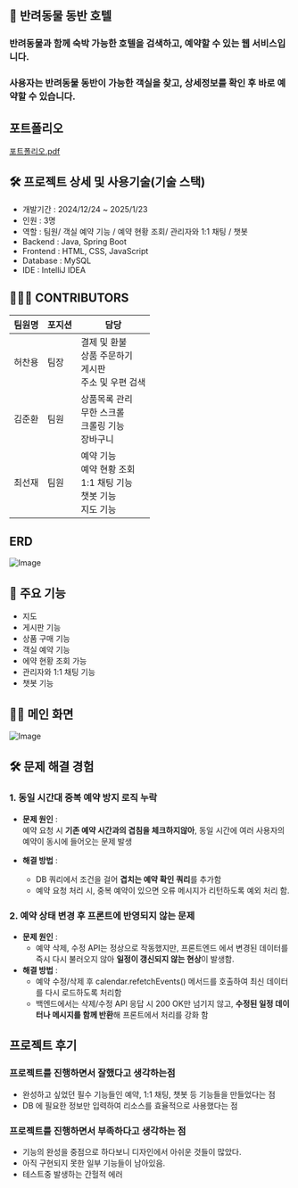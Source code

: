 ## 🙌  반려동물 동반 호텔
### 반려동물과 함께 숙박 가능한 호텔을 검색하고, 예약할 수 있는 웹 서비스입니다.
### 사용자는 반려동물 동반이 가능한 객실을 찾고, 상세정보를 확인 후 바로 예약할 수 있습니다.


## 포트폴리오 
[포트폴리오.pdf](https://github.com/user-attachments/files/19580981/default.pdf)


## 🛠 프로젝트 상세 및 사용기술(기술 스택)
- 개발기간 : 2024/12/24 ~ 2025/1/23
- 인원 : 3명
- 역할 : 팀원/ 객실 예약 기능 / 예약 현황 조회/ 관리자와 1:1 채팅 / 챗봇
- Backend : Java, Spring Boot
- Frontend : HTML, CSS, JavaScript
- Database : MySQL
- IDE : IntelliJ IDEA

## 🧑🧑👩 CONTRIBUTORS
|팀원명   |포지션   | 담당   
|----| ---   |---|
|허찬용|   팀장| 결제 및 환불 <br> 상품 주문하기 <br> 게시판 <br> 주소 및 우편 검색
|김준환|   팀원 |   상품목록 관리 <br> 무한 스크롤 <br> 크롤링 기능 <br> 장바구니
|최선재|   팀원|    예약 기능<br>예약 현황 조회<br> 1:1 채팅 기능 <br> 챗봇 기능 <br> 지도 기능

## ERD
![Image](https://github.com/user-attachments/assets/b7f9f9d2-3ba4-45d7-93f2-c56524275b74)

## 🔑 주요 기능
- 지도
- 게시판 기능
- 상품 구매 기능
- 객실 예약 기능
- 에약 현황 조회 가능
- 관리자와 1:1 채팅 기능
- 챗봇 기능


## 🙋‍♀️ 메인 화면   
![Image](https://github.com/user-attachments/assets/46fd7120-0e94-4eae-88b4-b506fb2e63e4)

## 🛠 문제 해결 경험
### 1. 동일 시간대 중복 예약 방지 로직 누락
- **문제 원인** : <br>
예약 요청 시 **기존 예약 시간과의 겹침을 체크하지않아**, 동일 시간에 여러 사용자의 예약이 동시에 들어오는 문제 발생

- **해결 방법** :  <br>
    -  DB 쿼리에서 조건을 걸어 **겹치는 예약 확인 쿼리**를 추가함 <br>
    - 예약 요청 처리 시, 중복 예약이 있으면 오류 메시지가 리턴하도록 예외 처리 함.


### 2. 예약 상태 변경 후 프론트에 반영되지 않는 문제

- **문제 원인** : <br>
    - 예약 삭제, 수정 API는 정상으로 작동했지만, 프론트엔드 에서 변경된 데이터를 즉시 다시 불러오지 않아 **일정이 갱신되지 않는 현상**이 발생함.
- **해결 방법** : <br>
    - 예약 수정/삭제 후 calendar.refetchEvents() 메서드를 호출하여 최신 데이터를 다시 로드하도록 처리함 <br>
    - 백엔드에서는 삭제/수정 API 응답 시 200 OK만 넘기지 않고, **수정된 일정 데이터나 메시지를 함께 반환**해 프론트에서 처리를 강화 함

## 프로젝트 후기
### 프로젝트를 진행하면서 잘했다고 생각하는점
- 완성하고 싶었던 필수 기능들인 예약, 1:1 채팅, 챗봇 등 기능들을 만들었다는 점
- DB 에 필요한 정보만 입력하여 리소스를 효율적으로 사용했다는 점

### 프로젝트를 진행하면서 부족하다고 생각하는 점
- 기능의 완성을 중점으로 하다보니 디자인에서 아쉬운 것들이 많았다.
- 아직 구현되지 못한 일부 기능들이 남아있음.
- 테스트중 발생하는 간헐적 에러

